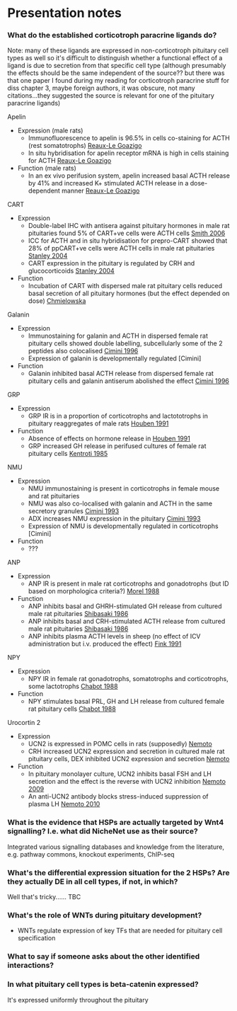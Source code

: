 # Presentation notes

### What do the established corticotroph paracrine ligands do?

Note: many of these ligands are expressed in non-corticotroph pituitary cell types as well so it's difficult to distinguish whether a functional effect of a ligand is due to secretion from that specific cell type (although presumably the effects should be the same independent of the source?? but there was that one paper I found during my reading for corticotroph paracrine stuff for diss chapter 3, maybe foreign authors, it was obscure, not many citations...they suggested the source is relevant for one of the pituitary paracrine ligands)

Apelin
- Expression (male rats)
	- Immunofluorescence to apelin is 96.5% in cells co-staining for ACTH (rest somatotrophs) [Reaux-Le Goazigo](https://doi.org/10.1152/ajpendo.00521.2005)
	- In situ hybridisation for apelin receptor mRNA is high in cells staining for ACTH [Reaux-Le Goazigo](https://doi.org/10.1152/ajpendo.00521.2005)
- Function (male rats)
	- In an ex vivo perifusion system, apelin increased basal ACTH release by 41% and increased K+ stimulated ACTH release in a dose-dependent manner [Reaux-Le Goazigo](https://doi.org/10.1152/ajpendo.00521.2005)

CART
- Expression
	- Double-label IHC with antisera against pituitary hormones in male rat pituitaries found 5% of CART+ve cells were ACTH cells [Smith 2006](https://doi.org/10.1210/en.2005-1392)
	- ICC for ACTH and in situ hybridisation for prepro-CART showed that 28% of ppCART+ve cells were ACTH cells in male rat pituitaries [Stanley 2004](https://doi.org/10.1152/ajpendo.00576.2003)
	- CART expression in the pituitary is regulated by CRH and glucocorticoids [Stanley 2004](https://doi.org/10.1152/ajpendo.00576.2003)
- Function
	- Incubation of CART with dispersed male rat pituitary cells reduced basal secretion of all pituitary hormones (but the effect depended on dose) [Chmielowska](https://doi.org/10.1016/j.peptides.2017.03.003)

Galanin
- Expression
	- Immunostaining for galanin and ACTH in dispersed female rat pituitary cells showed double labelling, subcellularly some of the 2 peptides also colocalised [Cimini 1996](https://doi.org/10.1006/excr.1996.0319)
	- Expression of galanin is developmentally regulated [Cimini]
- Function
	- Galanin inhibited basal ACTH release from dispersed female rat pituitary cells and galanin antiserum abolished the effect [Cimini 1996](https://doi.org/10.1006/excr.1996.0319)

GRP
- Expression
	- GRP IR is in a proportion of corticotrophs and lactototrophs in pituitary reaggregates of male rats [Houben 1991](https://doi.org/10.1210/endo-128-6-3208)
- Function
	- Absence of effects on hormone release in [Houben 1991](https://doi.org/10.1210/endo-128-6-3208)
	- GRP increased GH release in perifused cultures of female rat pituitary cells [Kentroti 1985](https://doi.org/10.1210/endo-117-4-1363)

NMU
- Expression
	- NMU immunostaining is present in corticotrophs in female mouse and rat pituitaries
	- NMU was also co-localised with galanin and ACTH in the same secretory granules [Cimini 1993](https://doi.org/10.1007/BF00323579)
	- ADX increases NMU expression in the pituitary [Cimini 1993](https://doi.org/10.1007/BF00323579)
	- Expression of NMU is developmentally regulated in corticotrophs [Cimini]
- Function
	- ???

ANP
- Expression
	- ANP IR is present in male rat corticotrophs and gonadotrophs (but ID based on morphologica criteria?) [Morel 1988](https://doi.org/10.1016/0303-7207(88)90137-2)
- Function
	- ANP inhibits basal and GHRH-stimulated GH release from cultured male rat pituitaries [Shibasaki 1986](https://doi.org/10.1016/0006-291X(86)91032-6)
	- ANP inhibits basal and CRH-stimulated ACTH release from cultured male rat pituitaries [Shibasaki 1986](https://doi.org/10.1016/0006-291X(86)91032-6)
	- ANP inhibits plasma ACTH levels in sheep (no effect of ICV administration but i.v. produced the effect) [Fink 1991](https://doi.org/10.1677/joe.0.131R009)

NPY
- Expression
	- NPY IR in female rat gonadotrophs, somatotrophs and corticotrophs, some lactotrophs [Chabot 1988](https://doi.org/10.1159/000124963)
- Function
	- NPY stimulates basal PRL, GH and LH release from cultured female rat pituitary cells [Chabot 1988](https://doi.org/10.1159/000124963)

Urocortin 2
- Expression
	- UCN2 is expressed in POMC cells in rats (supposedly) [Nemoto](https://joe.bioscientifica.com/view/journals/joe/192/2/1920443.xml)
	- CRH increased UCN2 expression and secretion in cultured male rat pituitary cells, DEX inhibited UCN2 expression and secretion [Nemoto](https://joe.bioscientifica.com/view/journals/joe/192/2/1920443.xml)
- Function
	- In pituitary monolayer culture, UCN2 inhibits basal FSH and LH secretion and the effect is the reverse with UCN2 inhibition [Nemoto 2009](https://doi.org/10.1677/JOE-08-0467)
	- An anti-UCN2 antibody blocks stress-induced suppression of plasma LH [Nemoto 2010](https://doi.org/10.1152/ajpendo.00163.2010)

### What is the evidence that HSPs are actually targeted by Wnt4 signalling? I.e. what did NicheNet use as their source?
Integrated various signalling databases and knowledge from the literature, e.g. pathway commons, knockout experiments, ChIP-seq

### What's the differential expression situation for the 2 HSPs? Are they actually DE in all cell types, if not, in which?
Well that's tricky...... TBC

### What's the role of WNTs during pituitary development?
- WNTs regulate expression of key TFs that are needed for pituitary cell specification

### What to say if someone asks about the other identified interactions?

### In what pituitary cell types is beta-catenin expressed?
It's expressed uniformly throughout the pituitary